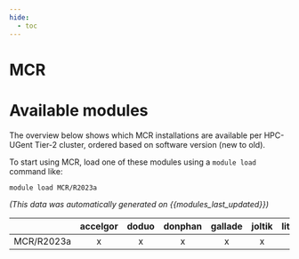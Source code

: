 ```yaml
---
hide:
  - toc
---
```


MCR
===

# Available modules


The overview below shows which MCR installations are available per HPC-UGent Tier-2 cluster, ordered based on software version (new to old).

To start using MCR, load one of these modules using a `module load` command like:

```shell
module load MCR/R2023a
```

*(This data was automatically generated on {{modules_last_updated}})*  

| |accelgor|doduo|donphan|gallade|joltik|litleo|shinx|
| :---: | :---: | :---: | :---: | :---: | :---: | :---: | :---: |
|MCR/R2023a|x|x|x|x|x|x|x|
